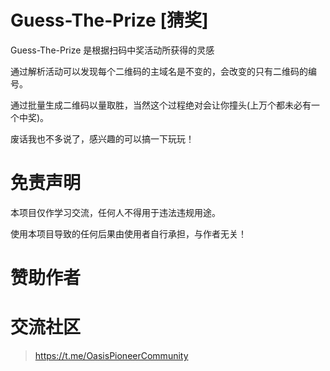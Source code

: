 # Guess-The-Prize [猜奖]

Guess-The-Prize 是根据扫码中奖活动所获得的灵感

通过解析活动可以发现每个二维码的主域名是不变的，会改变的只有二维码的编号。

通过批量生成二维码以量取胜，当然这个过程绝对会让你撞头(上万个都未必有一个中奖)。

废话我也不多说了，感兴趣的可以搞一下玩玩！

# 免责声明

本项目仅作学习交流，任何人不得用于违法违规用途。

使用本项目导致的任何后果由使用者自行承担，与作者无关！

# 赞助作者

# 交流社区

> https://t.me/OasisPioneerCommunity
